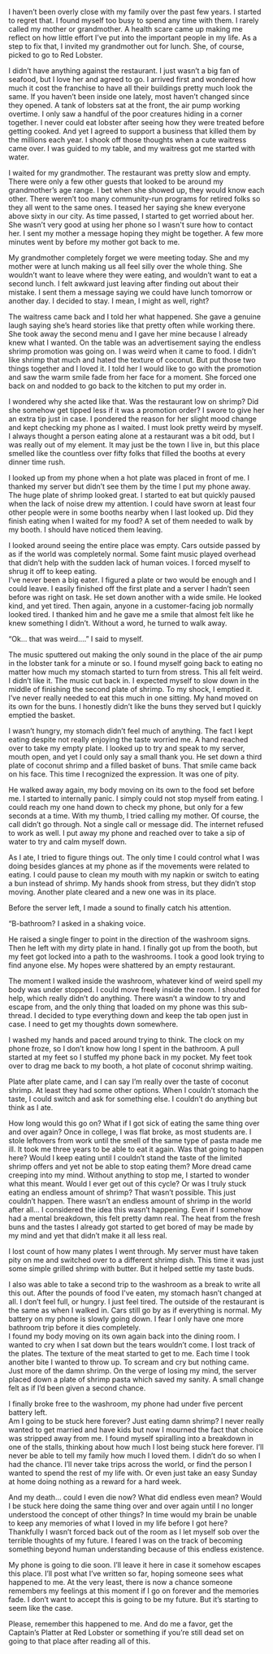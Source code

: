 I haven’t been overly close with my family over the past few years. I started to regret that. I found myself too busy to spend any time with them. I rarely called my mother or grandmother. A health scare came up making me reflect on how little effort I’ve put into the important people in my life. As a step to fix that, I invited my grandmother out for lunch. She, of course, picked to go to Red Lobster. 

I didn’t have anything against the restaurant. I just wasn’t a big fan of seafood, but I love her and agreed to go. I arrived first and wondered how much it cost the franchise to have all their buildings pretty much look the same. If you haven’t been inside one lately, most haven’t changed since they opened. A tank of lobsters sat at the front, the air pump working overtime. I only saw a handful of the poor creatures hiding in a corner together. I never could eat lobster after seeing how they were treated before getting cooked. And yet I agreed to support a business that killed them by the millions each year. I shook off those thoughts when a cute waitress came over. I was guided to my table, and my waitress got me started with water. 

I waited for my grandmother. The restaurant was pretty slow and empty. There were only a few other guests that looked to be around my grandmother’s age range. I bet when she showed up, they would know each other. There weren’t too many community-run programs for retired folks so they all went to the same ones. I teased her saying she knew everyone above sixty in our city. As time passed, I started to get worried about her. She wasn’t very good at using her phone so I wasn't sure how to contact her. I sent my mother a message hoping they might be together. A few more minutes went by before my mother got back to me. 

My grandmother completely forget we were meeting today. She and my mother were at lunch making us all feel silly over the whole thing. She wouldn’t want to leave where they were eating, and wouldn’t want to eat a second lunch. I felt awkward just leaving after finding out about their mistake. I sent them a message saying we could have lunch tomorrow or another day. I decided to stay. I mean, I might as well, right?

The waitress came back and I told her what happened. She gave a genuine laugh saying she’s heard stories like that pretty often while working there. She took away the second menu and I gave her mine because I already knew what I wanted. On the table was an advertisement saying the endless shrimp promotion was going on. I was weird when it came to food. I didn’t like shrimp that much and hated the texture of coconut. But put those two things together and I loved it. I told her I would like to go with the promotion and saw the warm smile fade from her face for a moment. She forced one back on and nodded to go back to the kitchen to put my order in. 

I wondered why she acted like that. Was the restaurant low on shrimp? Did she somehow get tipped less if it was a promotion order? I swore to give her an extra tip just in case. I pondered the reason for her slight mood change and kept checking my phone as I waited. I must look pretty weird by myself. I always thought a person eating alone at a restaurant was a bit odd, but I was really out of my element. It may just be the town I live in, but this place smelled like the countless over fifty folks that filled the booths at every dinner time rush. 

I looked up from my phone when a hot plate was placed in front of me. I thanked my server but didn’t see them by the time I put my phone away. The huge plate of shrimp looked great. I started to eat but quickly paused when the lack of noise drew my attention. I could have sworn at least four other people were in some booths nearby when I last looked up. Did they finish eating when I waited for my food? A set of them needed to walk by my booth. I should have noticed them leaving. 

I looked around seeing the entire place was empty. Cars outside passed by as if the world was completely normal. Some faint music played overhead that didn’t help with the sudden lack of human voices. I forced myself to shrug it off to keep eating.  
I’ve never been a big eater. I figured a plate or two would be enough and I could leave. I easily finished off the first plate and a server I hadn’t seen before was right on task. He set down another with a wide smile. He looked kind, and yet tired. Then again, anyone in a customer-facing job normally looked tired. I thanked him and he gave me a smile that almost felt like he knew something I didn’t. Without a word, he turned to walk away. 

“Ok... that was weird....” I said to myself. 

The music sputtered out making the only sound in the place of the air pump in the lobster tank for a minute or so. I found myself going back to eating no matter how much my stomach started to turn from stress. This all felt weird. I didn’t like it. The music cut back in. I expected myself to slow down in the middle of finishing the second plate of shrimp. To my shock, I emptied it. I’ve never really needed to eat this much in one sitting. My hand moved on its own for the buns. I honestly didn’t like the buns they served but I quickly emptied the basket.  

I wasn’t hungry, my stomach didn’t feel much of anything. The fact I kept eating despite not really enjoying the taste worried me. A hand reached over to take my empty plate. I looked up to try and speak to my server, mouth open, and yet I could only say a small thank you. He set down a third plate of coconut shrimp and a filled basket of buns. That smile came back on his face. This time I recognized the expression. It was one of pity. 

He walked away again, my body moving on its own to the food set before me. I started to internally panic. I simply could not stop myself from eating. I could reach my one hand down to check my phone, but only for a few seconds at a time. With my thumb, I tried calling my mother. Of course, the call didn’t go through. Not a single call or message did. The internet refused to work as well. I put away my phone and reached over to take a sip of water to try and calm myself down. 

As I ate, I tried to figure things out. The only time I could control what I was doing besides glances at my phone as if the movements were related to eating. I could pause to clean my mouth with my napkin or switch to eating a bun instead of shrimp. My hands shook from stress, but they didn’t stop moving. Another plate cleared and a new one was in its place.  

Before the server left, I made a sound to finally catch his attention.
 
“B-bathroom? I asked in a shaking voice. 

He raised a single finger to point in the direction of the washroom signs. Then he left with my dirty plate in hand. I finally got up from the booth, but my feet got locked into a path to the washrooms. I took a good look trying to find anyone else. My hopes were shattered by an empty restaurant. 

The moment I walked inside the washroom, whatever kind of weird spell my body was under stopped. I could move freely inside the room. I shouted for help, which really didn’t do anything. There wasn’t a window to try and escape from, and the only thing that loaded on my phone was this sub-thread. I decided to type everything down and keep the tab open just in case. I need to get my thoughts down somewhere.  

I washed my hands and paced around trying to think. The clock on my phone froze, so I don’t know how long I spent in the bathroom. A pull started at my feet so I stuffed my phone back in my pocket. My feet took over to drag me back to my booth, a hot plate of coconut shrimp waiting. 

Plate after plate came, and I can say I’m really over the taste of coconut shrimp. At least they had some other options. When I couldn’t stomach the taste, I could switch and ask for something else. I couldn’t do anything but think as I ate.  

How long would this go on? What if I got sick of eating the same thing over and over again? Once in college, I was flat broke, as most students are. I stole leftovers from work until the smell of the same type of pasta made me ill. It took me three years to be able to eat it again. Was that going to happen here? Would I keep eating until I couldn’t stand the taste of the limited shrimp offers and yet not be able to stop eating them? 
More dread came creeping into my mind. Without anything to stop me, I started to wonder what this meant. Would I ever get out of this cycle? Or was I truly stuck eating an endless amount of shrimp? That wasn’t possible. This just couldn’t happen. There wasn’t an endless amount of shrimp in the world after all... 
I considered the idea this wasn’t happening. Even if I somehow had a mental breakdown, this felt pretty damn real. The heat from the fresh buns and the tastes I already got started to get bored of may be made by my mind and yet that didn’t make it all less real. 

I lost count of how many plates I went through. My server must have taken pity on me and switched over to a different shrimp dish. This time it was just some simple grilled shrimp with butter. But it helped settle my taste buds. 

I also was able to take a second trip to the washroom as a break to write all this out. After the pounds of food I've eaten, my stomach hasn’t changed at all. I don’t feel full, or hungry. I just feel tired. The outside of the restaurant is the same as when I walked in. Cars still go by as if everything is normal. My battery on my phone is slowly going down. I fear I only have one more bathroom trip before it dies completely.  
I found my body moving on its own again back into the dining room. I wanted to cry when I sat down but the tears wouldn’t come. I lost track of the plates. The texture of the meat started to get to me. Each time I took another bite I wanted to throw up. To scream and cry but nothing came. Just more of the damn shrimp. On the verge of losing my mind, the server placed down a plate of shrimp pasta which saved my sanity. A small change felt as if I’d been given a second chance. 

I finally broke free to the washroom, my phone had under five percent battery left.  
Am I going to be stuck here forever? Just eating damn shrimp? I never really wanted to get married and have kids but now I mourned the fact that choice was stripped away from me. I found myself spiralling into a breakdown in one of the stalls, thinking about how much I lost being stuck here forever. I’ll never be able to tell my family how much I loved them. I didn’t do so when I had the chance. I’ll never take trips across the world, or find the person I wanted to spend the rest of my life with. Or even just take an easy Sunday at home doing nothing as a reward for a hard week. 

And my death... could I even die now? What did endless even mean? Would I be stuck here doing the same thing over and over again until I no longer understood the concept of other things? In time would my brain be unable to keep any memories of what I loved in my life before I got here? Thankfully I wasn’t forced back out of the room as I let myself sob over the terrible thoughts of my future. I feared I was on the track of becoming something beyond human understanding because of this endless existence. 

My phone is going to die soon. I’ll leave it here in case it somehow escapes this place. I’ll post what I’ve written so far, hoping someone sees what happened to me. At the very least, there is now a chance someone remembers my feelings at this moment if I go on forever and the memories fade. I don’t want to accept this is going to be my future. But it’s starting to seem like the case. 

Please, remember this happened to me. And do me a favor, get the Captain’s Platter at Red Lobster or something if you’re still dead set on going to that place after reading all of this.